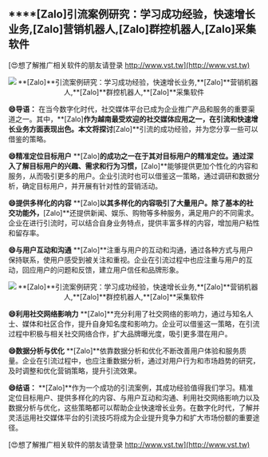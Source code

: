 ## ****[Zalo]**引流案例研究：学习成功经验，快速增长业务,**[Zalo]**营销机器人,**[Zalo]**群控机器人,**[Zalo]**采集软件**

[😍想了解推广相关软件的朋友请登录 http://www.vst.tw](http://www.vst.tw)

 <center><img src="https://vst.tw/MP4/tuiguang/png/0.png" alt="**[Zalo]**引流案例研究：学习成功经验，快速增长业务,**[Zalo]**营销机器人,**[Zalo]**群控机器人,**[Zalo]**采集软件"></center>

**😄导语：**
在当今数字化时代，社交媒体平台已成为企业推广产品和服务的重要渠道之一。其中，**[Zalo]**作为越南最受欢迎的社交媒体应用之一，在引流和快速增长业务方面表现出色。本文将探讨**[Zalo]**引流的成功经验，并为您分享一些可以借鉴的策略。

**😄精准定位目标用户**
**[Zalo]**的成功之一在于其对目标用户的精准定位。通过深入了解目标用户的兴趣、需求和行为习惯，**[Zalo]**能够提供更加个性化的内容和服务，从而吸引更多的用户。企业引流时也可以借鉴这一策略，通过调研和数据分析，确定目标用户，并开展有针对性的营销活动。

**😄提供多样化的内容**
**[Zalo]**以其多样化的内容吸引了大量用户。除了基本的社交功能外，**[Zalo]**还提供新闻、娱乐、购物等多种服务，满足用户的不同需求。企业在进行引流时，可以结合自身业务特点，提供丰富多样的内容，增加用户粘性和留存率。

**😄与用户互动和沟通**
**[Zalo]**注重与用户的互动和沟通，通过各种方式与用户保持联系，使用户感受到被关注和重视。企业在引流过程中也应注重与用户的互动，回应用户的问题和反馈，建立用户信任和品牌形象。

 <center><img src="https://vst.tw/MP4/tuiguang/png/2.png" alt="**[Zalo]**引流案例研究：学习成功经验，快速增长业务,**[Zalo]**营销机器人,**[Zalo]**群控机器人,**[Zalo]**采集软件"></center>

**😄利用社交网络影响力**
**[Zalo]**充分利用了社交网络的影响力，通过与知名人士、媒体和社区合作，提升自身知名度和影响力。企业可以借鉴这一策略，在引流过程中积极与相关社交网络合作，扩大品牌曝光度，吸引更多潜在用户。

**😄数据分析与优化**
**[Zalo]**依靠数据分析和优化不断改善用户体验和服务质量。企业在引流过程中，也应注重数据分析，通过对用户行为和市场趋势的研究，及时调整和优化营销策略，提升引流效果。

**😄结语：**
**[Zalo]**作为一个成功的引流案例，其成功经验值得我们学习。精准定位目标用户、提供多样化的内容、与用户互动和沟通、利用社交网络影响力以及数据分析与优化，这些策略都可以帮助企业快速增长业务。在数字化时代，了解并灵活运用社交媒体平台的引流技巧将成为企业提升竞争力和扩大市场份额的重要途径。

[😍想了解推广相关软件的朋友请登录 http://www.vst.tw](http://www.vst.tw)



